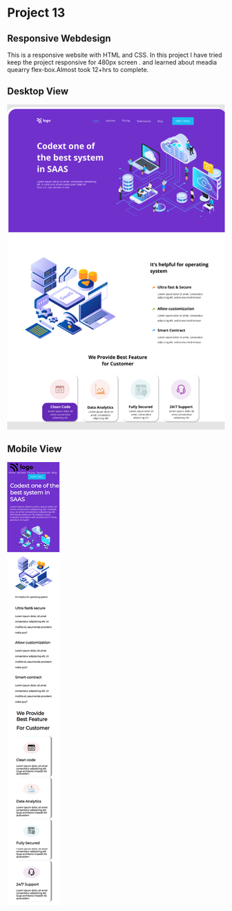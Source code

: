  # Project 13
## Responsive Webdesign

This is a responsive website with HTML and CSS.
In this project I have tried keep the project responsive for 480px screen . and learned about meadia quearry flex-box.Almost took 12+hrs to complete.
  

## Desktop View

![image](/Screenshot%20from%202022-08-28%2007-49-29.png)

## Mobile View

![image](/Project-13.png)